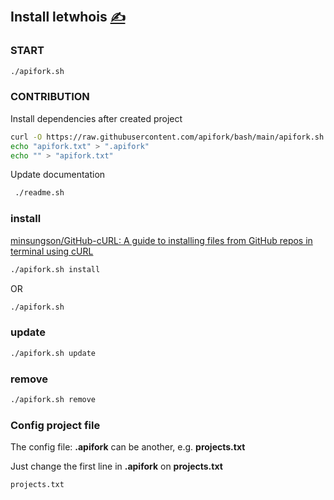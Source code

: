 
## Install letwhois [<span style='font-size:20px;'>&#x270D;</span>](https://github.com/letwhois/examples/edit/main/DOCS/INSTALL.md)

### START

```bash
./apifork.sh
```

### CONTRIBUTION

Install dependencies after created project
```bash
curl -O https://raw.githubusercontent.com/apifork/bash/main/apifork.sh
echo "apifork.txt" > ".apifork"
echo "" > "apifork.txt"
```

Update documentation

```bash
 ./readme.sh
```

### install
[minsungson/GitHub-cURL: A guide to installing files from GitHub repos in terminal using cURL](https://github.com/minsungson/GitHub-cURL)

```bash
./apifork.sh install
```
OR

```bash
./apifork.sh
```

### update

```bash
./apifork.sh update
```


### remove

```bash
./apifork.sh remove
```



### Config project file

The config file: **.apifork** can be another, e.g. **projects.txt**

Just change the first line in  **.apifork** on **projects.txt**
```bash
projects.txt
```